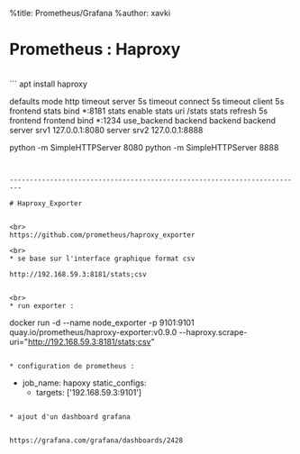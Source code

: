 %title: Prometheus/Grafana
%author: xavki


# Prometheus : Haproxy


<br>
```
apt install haproxy

defaults
  mode http
  timeout server 5s
  timeout connect 5s
  timeout client 5s
frontend stats
    bind *:8181
    stats enable
    stats uri /stats
    stats refresh 5s
frontend frontend
  bind *:1234
  use_backend backend
backend backend
  server srv1 127.0.0.1:8080
  server srv2 127.0.0.1:8888

python -m SimpleHTTPServer 8080
python -m SimpleHTTPServer 8888
```


-------------------------------------------------------------------------

# Haproxy_Exporter


<br>
https://github.com/prometheus/haproxy_exporter

<br>
* se base sur l'interface graphique format csv

http://192.168.59.3:8181/stats;csv


<br>
* run exporter :

```
docker run -d --name node_exporter -p 9101:9101 quay.io/prometheus/haproxy-exporter:v0.9.0 --haproxy.scrape-uri="http://192.168.59.3:8181/stats;csv"
```

* configuration de prometheus :

```
  - job_name: hapoxy
    static_configs:
      - targets: ['192.168.59.3:9101']
```

* ajout d'un dashboard grafana


https://grafana.com/grafana/dashboards/2428
